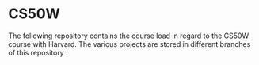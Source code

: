 # CS50W
The following repository contains the course load in regard to the CS50W course with Harvard.
The various projects are stored in different branches of this repository .
